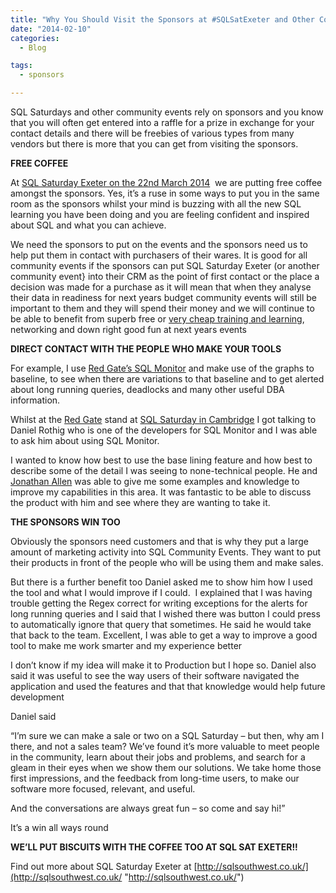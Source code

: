 ```yaml
---
title: "Why You Should Visit the Sponsors at #SQLSatExeter and Other Community Events"
date: "2014-02-10" 
categories:
  - Blog

tags:
  - sponsors

---
```

SQL Saturdays and other community events rely on sponsors and you know that you will often get entered into a raffle for a prize in exchange for your contact details and there will be freebies of various types from many vendors but there is more that you can get from visiting the sponsors.

**FREE COFFEE**

At [SQL Saturday Exeter on the 22nd March 2014](http://www.sqlsaturday.com/269/)  we are putting free coffee amongst the sponsors. Yes, it’s a ruse in some ways to put you in the same room as the sponsors whilst your mind is buzzing with all the new SQL learning you have been doing and you are feeling confident and inspired about SQL and what you can achieve.

We need the sponsors to put on the events and the sponsors need us to help put them in contact with purchasers of their wares. It is good for all community events if the sponsors can put SQL Saturday Exeter (or another community event} into their CRM as the point of first contact or the place a decision was made for a purchase as it will mean that when they analyse their data in readiness for next years budget community events will still be important to them and they will spend their money and we will continue to be able to benefit from superb free or [very cheap training and learning](http://sqlsouthwest.co.uk/sql-saturday-269-precon-training-day-details/), networking and down right good fun at next years events

**DIRECT CONTACT WITH THE PEOPLE WHO MAKE YOUR TOOLS**

For example, I use [Red Gate’s SQL Monitor](http://www.red-gate.com/products/dba/sql-monitor/) and make use of the graphs to baseline, to see when there are variations to that baseline and to get alerted about long running queries, deadlocks and many other useful DBA information.

Whilst at the [Red Gate](http://www.red-gate.com/) stand at [SQL Saturday in Cambridge](http://www.sqlsaturday.com/228/eventhome.aspx) I got talking to Daniel Rothig who is one of the developers for SQL Monitor and I was able to ask him about using SQL Monitor.

I wanted to know how best to use the base lining feature and how best to describe some of the detail I was seeing to none-technical people. He and [Jonathan Allen](https://twitter.com/fatherjack) was able to give me some examples and knowledge to improve my capabilities in this area. It was fantastic to be able to discuss the product with him and see where they are wanting to take it.

**THE SPONSORS WIN TOO**

Obviously the sponsors need customers and that is why they put a large amount of marketing activity into SQL Community Events. They want to put their products in front of the people who will be using them and make sales.

But there is a further benefit too Daniel asked me to show him how I used the tool and what I would improve if I could.  I explained that I was having trouble getting the Regex correct for writing exceptions for the alerts for long running queries and I said that I wished there was button I could press to automatically ignore that query that sometimes. He said he would take that back to the team. Excellent, I was able to get a way to improve a good tool to make me work smarter and my experience better

I don’t know if my idea will make it to Production but I hope so. Daniel also said it was useful to see the way users of their software navigated the application and used the features and that that knowledge would help future development

Daniel said

“I’m sure we can make a sale or two on a SQL Saturday – but then, why am I there, and not a sales team? We’ve found it’s more valuable to meet people in the community, learn about their jobs and problems, and search for a gleam in their eyes when we show them our solutions. We take home those first impressions, and the feedback from long-time users, to make our software more focused, relevant, and useful.

And the conversations are always great fun – so come and say hi!”

It’s a win all ways round

**WE’LL PUT BISCUITS WITH THE COFFEE TOO AT SQL SAT EXETER!!**

Find out more about SQL Saturday Exeter at [http://sqlsouthwest.co.uk/](http://sqlsouthwest.co.uk/ "http://sqlsouthwest.co.uk/")

